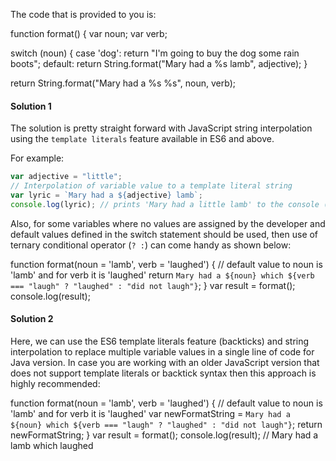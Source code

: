 The code that is provided to you is:

function format() {
  var noun;
  var verb;

  switch (noun) {
    case 'dog':
      return "I'm going to buy the dog some rain boots";
    default:
      return String.format("Mary had a %s lamb", adjective);
}

return String.format("Mary had a %s %s", noun, verb);

#### Solution 1
The solution is pretty straight forward with JavaScript string interpolation using the `template literals` feature available in ES6 and above.

For example:
```javascript
var adjective = "little";
// Interpolation of variable value to a template literal string
var lyric = `Mary had a ${adjective} lamb`;
console.log(lyric); // prints 'Mary had a little lamb' to the console (for example)
```
Also, for some variables where no values are assigned by the developer and default values defined in the switch statement should be used, then use of ternary conditional operator (`? :`) can come handy as shown below: 

function format(noun = 'lamb', verb = 'laughed') { // default value to noun is 'lamb' and for verb it is 'laughed'
  return `Mary had a ${noun} which ${verb === "laugh" ? "laughed" : "did not laugh"}`;
}
var result = format();
console.log(result);

#### Solution 2
Here, we can use the ES6 template literals feature (backticks) and string interpolation to replace multiple variable values in a single line of code for Java version. In case you are working with an older JavaScript version that does not support template literals or backtick syntax then this approach is highly recommended:  

function format(noun = 'lamb', verb = 'laughed') { // default value to noun is 'lamb' and for verb it is 'laughed'
  var newFormatString = `Mary had a ${noun} which ${verb === "laugh" ? "laughed" : "did not laugh"}`;
  return newFormatString;
}
var result = format();
console.log(result); // Mary had a lamb which laughed
